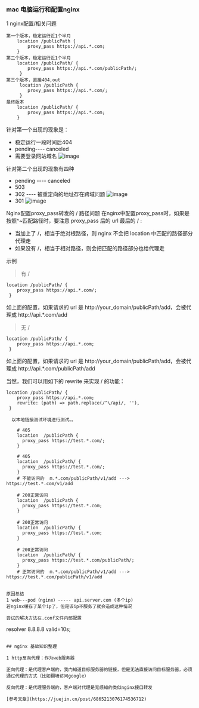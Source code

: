 ### mac 电脑运行和配置nginx


1 nginx配置/相关问题

```
第一个版本，稳定运行近1个半月
    location /publicPath {
        proxy_pass https://api.*.com;
    }
第二个版本，稳定运行近1个半月
    location /publicPath/ {
        proxy_pass https://api.*.com/publicPath/;
     }
第三个版本，直接404,out
     location /publicPath {
        proxy_pass https://api.*.com/;
     }
最终版本
    location /publicPath/ {
        proxy_pass https://api.*.com;
    }
```
针对第一个出现的现象是：
* 稳定运行一段时间后404
* pending---- canceled
* 需要登录网站域名
 ![image](https://user-images.githubusercontent.com/31762176/215442920-0aa02085-cad0-410f-8b82-ebdcf3f95394.png)

针对第二个出现的现象有四种

* pending ---- canceled
* 503
* 302 ---- 被重定向的地址存在跨域问题
  ![image](https://user-images.githubusercontent.com/31762176/215443403-a7e7b677-2612-49e3-9646-468d8a75923a.png)
* 301
![image](https://user-images.githubusercontent.com/31762176/215443551-9e839abf-9f51-4c26-8c4e-3ba49da7ad4d.png)



Nginx配置proxy_pass转发的 / 路径问题
在nginx中配置proxy_pass时，如果是按照^~匹配路径时，要注意 proxy_pass 后的 url 最后的 / :

* 当加上了 /，相当于绝对根路径，则 nginx 不会把 location 中匹配的路径部分代理走
* 如果没有 /，相当于相对路径，则会把匹配的路径部分也给代理走

示例

> 有 /
```
location /publicPath/ {
    proxy_pass https://api.*.com/;
 }
```
如上面的配置，如果请求的 url 是 http://your_domain/publicPath/add，会被代理成 http://api.*.com/add

> 无 /
```
location /publicPath/ {
    proxy_pass https://api.*.com;
 }
```
如上面的配置，如果请求的 url 是 http://your_domain/publicPath/add，会被代理成 http://api.*.com/publicPath/add

当然，我们可以用如下的 rewrite 来实现 / 的功能：
```
location /publicPath/ {
    proxy_pass https://api.*.com;
    rewrite: (path) => path.replace(/^\/api/, ''),
 }
 
  以本地链接测试环境进行测试。。
 ```
        # 405
        location  /publicPath {
          proxy_pass https://test.*.com/;
        }

        # 405
        location  /publicPath/ {
          proxy_pass https://test.*.com/;
        }
        # 不能访问的  m.*.com/publicPath/v1/add ---> https://test.*.com/v1/add
        
        # 200正常访问
        location  /publicPath {
          proxy_pass https://test.*.com;
        }

        # 200正常访问
        location  /publicPath/ {
          proxy_pass https://test.*.com;
        }

        # 200正常访问
        location  /publicPath/ {
          proxy_pass https://test.*.com/publicPath/;
        }
        # 正常访问的  m.*.com/publicPath/v1/add ---> https://test.*.com/publicPath/v1/add
 ```

原因总结
1 web---pod（nginx）----- api.server.com (多个ip)
若nginx缓存了某个ip了，但是该ip不服务了就会造成这种情况

尝试的解决方法在.conf文件内部配置
```
 resolver  8.8.8.8  valid=10s;
```

## nginx 基础知识整理

1 http反向代理：作为web服务器

正向代理：是代理客户端的，我门知道目标服务器的链接，但是无法直接访问目标服务器，必须通过代理的方式（比如翻墙访问google）

反向代理：是代理服务端的，客户端对代理是无感知的类似nginx接口转发

[参考文章](https://juejin.cn/post/6865213076174536712)



